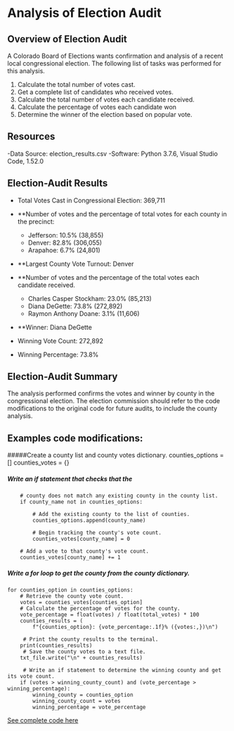 # Analysis of Election Audit

## Overview of Election Audit
A Colorado Board of Elections wants confirmation and analysis of a recent local congressional election. The following list of tasks was performed for this analysis. 

1. Calculate the total number of votes cast.
2. Get a complete list of candidates who received votes.
3. Calculate the total number of votes each candidate received.
4. Calculate the percentage of votes each candidate won
5. Determine the winner of the election based on popular vote.

## Resources
-Data Source: election_results.csv
-Software: Python 3.7.6, Visual Studio Code, 1.52.0

## Election-Audit Results

* Total Votes Cast in Congressional Election: 369,711

* **Number of votes and the percentage of total votes for each county in the precinct:

    * Jefferson: 10.5% (38,855)
    * Denver: 82.8% (306,055)
    * Arapahoe: 6.7% (24,801)

* **Largest County Vote Turnout: Denver

* **Number of votes and the percentage of the total votes each candidate received.

    * Charles Casper Stockham: 23.0% (85,213)
    * Diana DeGette: 73.8% (272,892)
    * Raymon Anthony Doane: 3.1% (11,606)

* **Winner: Diana DeGette
* Winning Vote Count: 272,892
* Winning Percentage: 73.8%

## Election-Audit Summary
The analysis performed confirms the votes and winner by county in the congressional election. The election commission should refer to the code modifications to the original code for future audits, to include the county analysis. 

## Examples code modifications:
#####Create a county list and county votes dictionary.
counties_options = []
counties_votes = {}

##### Write an if statement that checks that the
        # county does not match any existing county in the county list.
        if county_name not in counties_options:

            # Add the existing county to the list of counties.
            counties_options.append(county_name)

            # Begin tracking the county's vote count.
            counties_votes[county_name] = 0

        # Add a vote to that county's vote count.
        counties_votes[county_name] += 1

##### Write a for loop to get the county from the county dictionary.
    for counties_option in counties_options:
        # Retrieve the county vote count.
        votes = counties_votes[counties_option]
        # Calculate the percentage of votes for the county.
        vote_percentage = float(votes) / float(total_votes) * 100
        counties_results = (
            f"{counties_option}: {vote_percentage:.1f}% ({votes:,})\n")
            
         # Print the county results to the terminal.
        print(counties_results)
         # Save the county votes to a text file.
        txt_file.write("\n" + counties_results)
       
         # Write an if statement to determine the winning county and get its vote count.
        if (votes > winning_county_count) and (vote_percentage > winning_percentage):
            winning_county = counties_option
            winning_county_count = votes
            winning_percentage = vote_percentage

[See complete code here](https://github.com/jmasha20/Election_Analysis_1/blob/main/analysis/election_results.txt)
